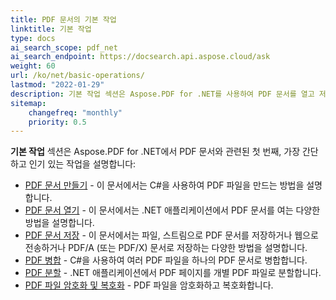 ```yaml
---
title: PDF 문서의 기본 작업
linktitle: 기본 작업
type: docs
ai_search_scope: pdf_net
ai_search_endpoint: https://docsearch.api.aspose.cloud/ask
weight: 60
url: /ko/net/basic-operations/
lastmod: "2022-01-29"
description: 기본 작업 섹션은 Aspose.PDF for .NET를 사용하여 PDF 문서를 열고 저장하는 가능성을 설명합니다.
sitemap:
    changefreq: "monthly"
    priority: 0.5
---
```

**기본 작업** 섹션은 Aspose.PDF for .NET에서 PDF 문서와 관련된 첫 번째, 가장 간단하고 인기 있는 작업을 설명합니다:

- [PDF 문서 만들기](/pdf/net/create-document/) - 이 문서에서는 C#을 사용하여 PDF 파일을 만드는 방법을 설명합니다.
- [PDF 문서 열기](/pdf/net/open-pdf-document/) - 이 문서에서는 .NET 애플리케이션에서 PDF 문서를 여는 다양한 방법을 설명합니다.
- [PDF 문서 저장](/pdf/net/save-pdf-document/) - 이 문서에서는 파일, 스트림으로 PDF 문서를 저장하거나 웹으로 전송하거나 PDF/A (또는 PDF/X) 문서로 저장하는 다양한 방법을 설명합니다.
- [PDF 병합](/pdf/net/merge-pdf-documents/) - C#을 사용하여 여러 PDF 파일을 하나의 PDF 문서로 병합합니다.
- [PDF 분할](/pdf/net/split-document/) - .NET 애플리케이션에서 PDF 페이지를 개별 PDF 파일로 분할합니다.
- [PDF 파일 암호화 및 복호화](/pdf/net/set-privileges-encrypt-and-decrypt-pdf-file/) - PDF 파일을 암호화하고 복호화합니다.